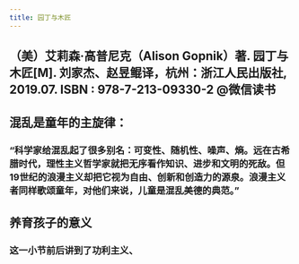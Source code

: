 ```yaml
---
title: 园丁与木匠
---
```


## （美）艾莉森·高普尼克（Alison Gopnik）著. 园丁与木匠[M]. 刘家杰、赵昱鲲译，杭州：浙江人民出版社, 2019.07. ISBN : 978-7-213-09330-2 @微信读书

## 混乱是童年的主旋律：
### “科学家给混乱起了很多别名：可变性、随机性、噪声、熵。远在古希腊时代，理性主义哲学家就把无序看作知识、进步和文明的死敌。但19世纪的浪漫主义却把它视为自由、创新和创造力的源泉。浪漫主义者同样歌颂童年，对他们来说，儿童是混乱美德的典范。”
## 养育孩子的意义
### 这一小节前后讲到了功利主义、
